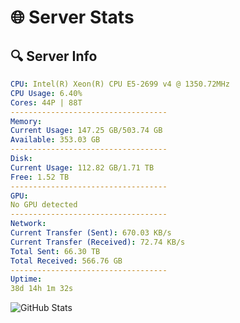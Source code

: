 # 🌐 Server Stats
## 🔍 Server Info
```yaml
CPU: Intel(R) Xeon(R) CPU E5-2699 v4 @ 1350.72MHz
CPU Usage: 6.40%
Cores: 44P | 88T
-----------------------------------
Memory:
Current Usage: 147.25 GB/503.74 GB
Available: 353.03 GB
-----------------------------------
Disk:
Current Usage: 112.82 GB/1.71 TB
Free: 1.52 TB
-----------------------------------
GPU:
No GPU detected
-----------------------------------
Network:
Current Transfer (Sent): 670.03 KB/s
Current Transfer (Received): 72.74 KB/s
Total Sent: 66.30 TB
Total Received: 566.76 GB
-----------------------------------
Uptime:
38d 14h 1m 32s
```
![GitHub Stats](https://img.shields.io/badge/Updated-2025-04-15_11:24:21-blue)